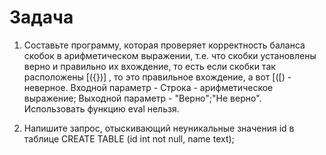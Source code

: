 # Задача
1. Составьте программу, которая проверяет корректность баланса скобок в арифметическом выражении, т.е. что скобки установлены верно и правильно их вхождение, то есть если скобки так расположены [({})] , то это правильное вхождение, а вот [([) - неверное. Входной параметр - Строка - арифметическое выражение; Выходной параметр - "Верно";"Не верно". Использовать функцию eval нельзя.



2. Напишите запрос, отыскивающий неуникальные значения id в таблице CREATE TABLE (id int not null, name text);
